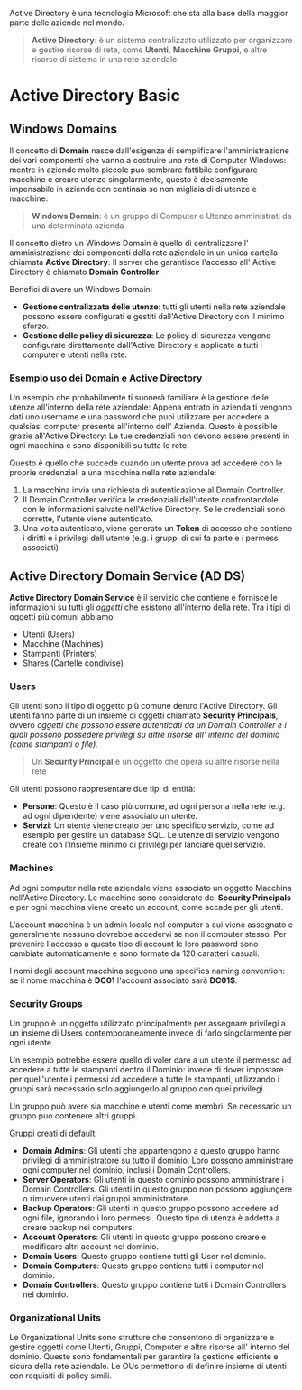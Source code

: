 Active Directory è una tecnologia Microsoft che sta alla base della maggior parte delle aziende nel mondo. 

> **Active Directory**: è un sistema centralizzato utilizzato per organizzare e gestire risorse di rete, come **Utenti**, **Macchine** **Gruppi**, e altre risorse di sistema in una rete aziendale. 

# Active Directory Basic
## Windows Domains
Il concetto di **Domain** nasce dall'esigenza di semplificare l'amministrazione dei vari componenti che vanno a costruire una rete di Computer Windows:
mentre in aziende molto piccole può sembrare fattibile configurare macchine  e creare utenze singolarmente, questo è decisamente impensabile in aziende con centinaia se non migliaia di di utenze e macchine.

> **Windows Domain**: è un gruppo di Computer e Utenze amministrati da una determinata azienda

Il concetto dietro un Windows Domain è quello di centralizzare l' amministrazione dei componenti della rete aziendale in un unica cartella chiamata **Active Directory**. 
Il server che garantisce l'accesso all' Active Directory è chiamato **Domain Controller**.

Benefici di avere un Windows Domain:
- **Gestione centralizzata delle utenze**: tutti gli utenti nella rete aziendale possono essere configurati e gestiti dall'Active Directory con il minimo sforzo.
- **Gestione delle policy di sicurezza**: Le policy di sicurezza vengono configurate direttamente dall'Active Directory e applicate a tutti i computer e utenti nella rete.
### Esempio uso dei Domain e Active Directory
Un esempio che probabilmente ti suonerà familiare è la gestione delle utenze all'interno della rete aziendale: Appena entrato in azienda ti vengono dati uno username e una password che puoi utilizzare per accedere a qualsiasi computer presente all'interno dell' Azienda. 
Questo è possibile grazie all'Active Directory: Le tue credenziali non devono essere presenti in ogni macchina e sono disponibili su tutta le rete. 

Questo è quello che succede quando un utente prova ad accedere con le proprie credenziali a una macchina nella rete aziendale:
1. La macchina invia una richiesta di autenticazione al Domain Controller.
2. Il Domain Controller verifica le credenziali dell'utente confrontandole con le informazioni salvate nell'Active Directory. Se le credenziali sono corrette, l'utente viene autenticato.
3. Una volta autenticato, viene generato un **Token** di accesso che contiene i diritti e i privilegi dell'utente (e.g. i gruppi di cui fa parte e i permessi associati)

## Active Directory Domain Service (AD DS)
**Active Directory Domain Service** è il servizio che contiene e fornisce le informazioni su tutti gli *oggetti* che esistono all'interno della rete. 
Tra i tipi di oggetti più comuni abbiamo:
- Utenti (Users)
- Macchine (Machines)
- Stampanti (Printers)
- Shares (Cartelle condivise)
### Users
Gli utenti sono il tipo di oggetto più comune dentro l'Active Directory. Gli utenti fanno parte di un insieme di oggetti chiamato **Security Principals**, ovvero *oggetti che possono essere autenticati da un Domain Controller e i quali possono possedere privilegi su altre risorse all' interno del dominio (come stampanti o file).*

> Un **Security Principal** è un oggetto che opera su altre risorse nella rete

Gli utenti possono rappresentare due tipi di entità:
- **Persone**: Questo è il caso più comune, ad ogni persona nella rete (e.g. ad ogni dipendente) viene associato un utente.
- **Servizi**: Un utente viene creato per uno specifico servizio, come ad esempio per gestire un database SQL. Le utenze di servizio vengono create con l'insieme minimo di privilegi per lanciare quel servizio.
### Machines
Ad ogni computer nella rete aziendale viene associato un oggetto Macchina nell'Active Directory. Le macchine sono considerate dei **Security Principals** e per ogni macchina viene creato un account, come accade per gli utenti.

L'account macchina è un admin locale nel computer a cui viene assegnato e generalmente nessuno dovrebbe accedervi se non il computer stesso. 
Per prevenire l'accesso a questo tipo di account le loro password sono cambiate automaticamente e sono formate da 120 caratteri casuali.

I nomi degli account macchina seguono una specifica naming convention: se il nome macchina è **DC01** l'account associato sarà **DC01$**.

### Security Groups

Un gruppo è un oggetto utilizzato principalmente per assegnare privilegi a un insieme di Users contemporaneamente invece di farlo singolarmente per ogni utente. 

Un esempio potrebbe essere quello di voler dare a un utente il permesso ad accedere a tutte le stampanti dentro il Dominio: invece di dover impostare per quell'utente i permessi ad accedere a tutte le stampanti, utilizzando i gruppi sarà necessario solo aggiungerlo al gruppo con quei privilegi.

Un gruppo può avere sia macchine e utenti come membri. Se necessario un gruppo può contenere altri gruppi.

Gruppi creati di default:
- **Domain Admins**: Gli utenti che appartengono a questo gruppo hanno privilegi di amministratore su tutto il dominio. Loro possono amministrare ogni computer nel dominio, inclusi i Domain Controllers.
- **Server Operators**: Gli utenti in questo dominio possono amministrare i Domain Controllers. Gli utenti in questo gruppo non possono aggiungere o rimuovere utenti dai gruppi amministratore.
- **Backup Operators**: Gli utenti in questo gruppo possono accedere ad ogni file, ignorando i loro permessi. Questo tipo di utenza è addetta a creare backup nei computers.
- **Account Operators**: Gli utenti in questo gruppo possono creare e modificare altri account nel dominio.
- **Domain Users**: Questo gruppo contiene tutti gli User nel dominio.
- **Domain Computers**: Questo gruppo contiene tutti i computer nel dominio.
- **Domain Controllers**: Questo gruppo contiene tutti i Domain Controllers nel dominio.

### Organizational Units
Le Organizational Units  sono strutture che consentono di organizzare e gestire oggetti come Utenti, Gruppi, Computer e altre risorse all' interno del dominio. 
Queste sono fondamentali per garantire la gestione efficiente e sicura della rete aziendale.
Le OUs permettono di definire insieme di utenti con requisiti di policy simili. 